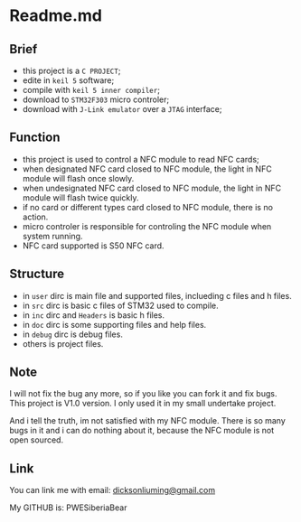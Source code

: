 # Readme.md

## Brief

- this project is a `C PROJECT`;
- edite in `keil 5` software;
- compile with `keil 5 inner compiler`;
- download to `STM32F303` micro controler;
- download with `J-Link emulator` over a `JTAG` interface;

## Function

- this project is used to control a NFC module to read NFC cards;
- when designated NFC card closed to NFC module, the light in NFC module will flash once slowly.
- when undesignated NFC card closed to NFC module, the light in NFC module will flash twice quickly.
- if no card or different types card closed to NFC module, there is no action.
- micro controler is responsible for controling the NFC module when system running.
- NFC card supported is S50 NFC card.

## Structure

- in `user` dirc is main file and supported files, inclueding c files and h files.
- in `src` dirc is basic c files of STM32 used to compile.
- in `inc` dirc and `Headers` is basic h files.
- in `doc` dirc is some supporting files and help files.
- in `debug` dirc is debug files.
- others is project files.

## Note

I will not fix the bug any more, so if you like you can fork it and fix bugs. This project is V1.0 version. I only used it in my small undertake project.

And i tell the truth, im not satisfied with my NFC module. There is so many bugs in it and i can do nothing about it, because the NFC module is not open sourced.

## Link

You can link me with email: dicksonliuming@gmail.com

My GITHUB is: PWESiberiaBear
